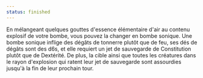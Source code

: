 ```yaml
---
status: finished
---
```

En mélangeant quelques gouttes d'essence élémentaire d'air au contenu explosif de votre bombe, vous pouvez la changer en bombe sonique. Une bombe sonique inflige des dégâts de tonnerre plutôt que de feu, ses dés de dégâts sont des d6s, et elle requiert un jet de sauvegarde de Constitution plutôt que de Dextérité. De plus, la cible ainsi que toutes les créatures dans le rayon d'explosion qui ratent leur jet de sauvegarde sont assourdies jusqu'à la fin de leur prochain tour.
